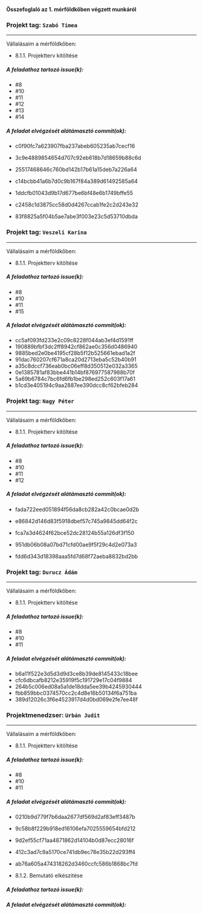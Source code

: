 **Összefoglaló az 1. mérföldkőben végzett munkáról**


### Projekt tag: `Szabó Tímea`

___

Vállalásaim a mérföldkőben:


- 8.1.1. Projektterv kitöltése

##### A feladathoz tartozó issue(k):

- #8
- #10
- #11
- #12
- #13
- #14




##### A feladat elvégzését alátámasztó commit(ok):

- c0f90fc7a623907fba237abeb605235ab7cecf16
- 3c9e4889854654d707c92eb618b7d18659b88c6d
- 25517468646c760bd142b17b61a15deb7a226a64   
- c14bcbb41a6b7d0c9b167f84a389d61492585a64
- 1ddcfb01043d9b17d677be6bf48e6b1749bffe55
- c2458c1d3875cc58d0d4267ccab1fe2c2d243e32

- 83f8825a5f04b5ae7abe3f003e23c5d53710dbda



### Projekt tag: `Veszeli Karina`

___

Vállalásaim a mérföldkőben:


- 8.1.1. Projektterv kitöltése

##### A feladathoz tartozó issue(k):

- #8
- #10
- #11
- #15




##### A feladat elvégzését alátámasztó commit(ok):

- cc5af093fd233e2c09c8228f044ab3ef4d1591ff
- 190889bfbf3dc2ff8942cf862ae0c356d0486940
- 9885bed2e0be4195cf28b5f12b525661ebad1a2f
- 91dac760207cf671a8ca20d2713eba5c52b40b91
- a35c8dccf736eab0bc06eff8d350512e032a3365
- 0e1385781af83bbe441b14bf876977587988b70f
- 5a69b6784c7bc6fd6fb1be298ed252c603f17a61
- b1cd3e405194c9aa2887ee390dcc8cf62bfeb284



### Projekt tag: `Nagy Péter`

___

Vállalásaim a mérföldkőben:


- 8.1.1. Projektterv kitöltése

##### A feladathoz tartozó issue(k):

- #8
- #10
- #11
- #12


##### A feladat elvégzését alátámasztó commit(ok):

- fada722eed051894f56da8cb282a42c0bcae0d2b
- e86842d146d83f5918dbef57c745a9845dd64f2c
- fca7a3d4624f62bce52dc28124b55a126df3f150
- 951db06b08a07bd71cfd00ae9f5f29c4d2e073a3

- fdd6d343d18398aaa5fd7d68f72aeba8832bd2bb



### Projekt tag: `Durucz Ádám`

___

Vállalásaim a mérföldkőben:


- 8.1.1. Projektterv kitöltése

##### A feladathoz tartozó issue(k):

- #8
- #10
- #11


##### A feladat elvégzését alátámasztó commit(ok):

- b6a11f522e3d5d3d9d3ce8b39de8145433c18bee
- cfc6dbcafb8212e35919f5c191729e17c04f9884
- 264b5c006ed08a5a1de18dda5ee39b4245930444
- fbb859bbc0374570cc2c4d8e16b50134f6a751ba
- 389d12026c3f6e4523917d4d0bd069e2fe7ee48f



### Projektmenedzser: `Urbán Judit`

___

Vállalásaim a mérföldkőben:

    
- 8.1.1. Projektterv kitöltése

##### A feladathoz tartozó issue(k):

- #8
- #10
- #11


##### A feladat elvégzését alátámasztó commit(ok):

- 0210b9d779f7b6daa2677df569d2af83eff3487b
- 9c58b8f229b918ed16106efa7025559654bfd212
- 9d2ef55cf71aa4871862d14104b0d87ecc28016f
- 412c3ad7c9a5170ce741db9ec78e35b22d293ff4
- ab76a605a474318262d3460ccfc586b1868bc7fd


- 8.1.2. Bemutató elkészitése

##### A feladathoz tartozó issue(k):

   

##### A feladat elvégzését alátámasztó commit(ok):

